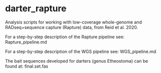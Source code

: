 # darter_rapture
Analysis scripts for working with low-coverage whole-genome and RADseq+sequence capture (Rapture) data, from Reid et al. 2020. 

For a step-by-step description of the Rapture pipeline see: Rapture_pipeline.md

For a step-by-step description of the WGS pipeline see: WGS_pipeline.md 

The bait sequences developed for darters (genus Etheostoma) can be found at: final.set.fas
